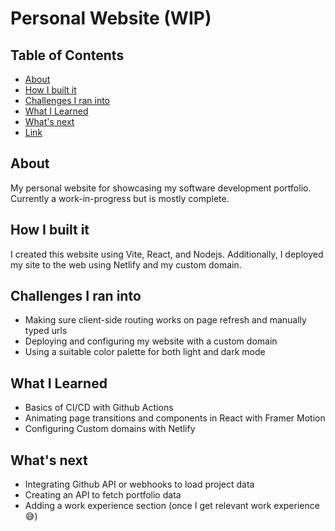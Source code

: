 # Personal Website (WIP)

## Table of Contents

- [About](#About)
- [How I built it](#How-I-built-it)
- [Challenges I ran into](#challenges-i-ran-into)
- [What I Learned](#What-I-Learned)
- [What's next](#Whats-next)
- [Link](#Link)

## About

My personal website for showcasing my software development portfolio. Currently a work-in-progress but is mostly complete.

## How I built it

I created this website using Vite, React, and Nodejs. Additionally, I deployed my site to the web using Netlify and my custom domain.

## Challenges I ran into

- Making sure client-side routing works on page refresh and manually typed urls
- Deploying and configuring my website with a custom domain
- Using a suitable color palette for both light and dark mode

## What I Learned

- Basics of CI/CD with Github Actions
- Animating page transitions and components in React with Framer Motion
- Configuring Custom domains with Netlify

## What's next

- Integrating Github API or webhooks to load project data
- Creating an API to fetch portfolio data
- Adding a work experience section (once I get relevant work experience 😅)

<!-- ## Link
- [https://charleyliu.ca](https://charleyliu.ca) -->
